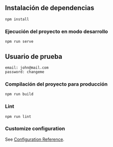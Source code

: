 

## Instalación de dependencias

```
npm install
```

### Ejecución del proyecto en modo desarrollo

```
npm run serve
```

## Usuario de prueba

```
email: john@mail.com
password: changeme
```

### Compilación del proyecto para producción

```
npm run build
```

### Lint

```
npm run lint
```

### Customize configuration

See [Configuration Reference](https://cli.vuejs.org/config/).
